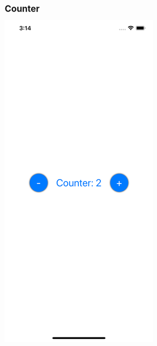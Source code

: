 # Counter

![Preview](https://github.com/erosfrancesco/Swift5_Tutorials_And_Templates/blob/master/01-counter/screens/Simulator%20Screen%20Shot%20-%20iPhone%2011%20Pro%20Max%20-%202020-03-06%20at%2015.14.08.png?raw=true)
